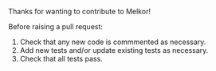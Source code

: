 Thanks for wanting to contribute to Melkor!

Before raising a pull request:

1. Check that any new code is commmented as necessary.
2. Add new tests and/or update existing tests as necessary.
3. Check that all tests pass.
